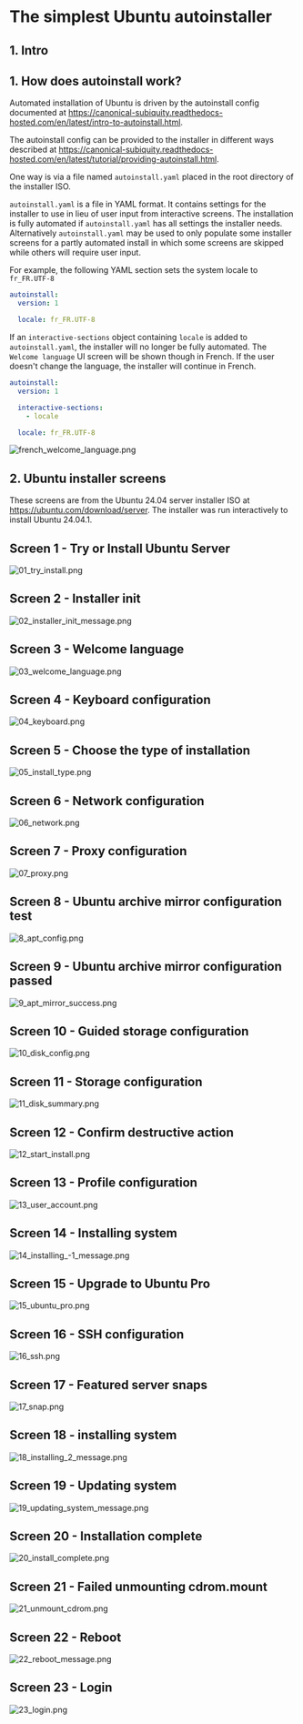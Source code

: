 <!-- autoinstall_ubuntu/README.md -->

# The simplest Ubuntu autoinstaller

## 1. Intro

## 1. How does autoinstall work?

Automated installation of Ubuntu is driven by the autoinstall config documented at https://canonical-subiquity.readthedocs-hosted.com/en/latest/intro-to-autoinstall.html.

The autoinstall config can be provided to the installer in different ways described at https://canonical-subiquity.readthedocs-hosted.com/en/latest/tutorial/providing-autoinstall.html.

One way is via a file named `autoinstall.yaml` placed in the root directory of the installer ISO.

`autoinstall.yaml` is a file in YAML format. It contains settings for the installer to use in lieu of user input from interactive screens. The installation is fully automated if `autoinstall.yaml` has all settings the installer needs. Alternatively `autoinstall.yaml` may be used to only populate some installer screens for a partly automated install in which some screens are skipped while others will require user input.

For example, the following YAML section sets the system locale to `fr_FR.UTF-8`

```yaml
autoinstall:
  version: 1

  locale: fr_FR.UTF-8
```


If an `interactive-sections` object containing `locale` is added to `autoinstall.yaml`, the installer will no longer be fully automated. The `Welcome language` UI screen will be shown though in French. If the user doesn't change the language, the installer will continue in French.

```yaml
autoinstall:
  version: 1

  interactive-sections:
    - locale

  locale: fr_FR.UTF-8
```

![french_welcome_language.png](images/french_welcome_language.png)

## 2. Ubuntu installer screens

These screens are from the Ubuntu 24.04 server installer ISO at https://ubuntu.com/download/server. The installer was run interactively to install Ubuntu 24.04.1.

## Screen 1 - Try or Install Ubuntu Server

![01_try_install.png](images/01_try_install.png)

## Screen 2 - Installer init

![02_installer_init_message.png](images/02_installer_init_message.png)

## Screen 3 - Welcome language

![03_welcome_language.png](images/03_welcome_language.png)

## Screen 4 - Keyboard configuration

![04_keyboard.png](images/04_keyboard.png)

## Screen 5 - Choose the type of installation

![05_install_type.png](images/05_install_type.png)

## Screen 6 - Network configuration

![06_network.png](images/06_network.png)

## Screen 7 - Proxy configuration

![07_proxy.png](images/07_proxy.png)

## Screen 8 - Ubuntu archive mirror configuration test

![8_apt_config.png](images/8_apt_config.png)

## Screen 9 - Ubuntu archive mirror configuration passed

![9_apt_mirror_success.png](images/9_apt_mirror_success.png)

## Screen 10 - Guided storage configuration

![10_disk_config.png](images/10_disk_config.png)

## Screen 11 - Storage configuration

![11_disk_summary.png](images/11_disk_summary.png)

## Screen 12 - Confirm destructive action

![12_start_install.png](images/12_start_install.png)

## Screen 13 - Profile configuration

![13_user_account.png](images/13_user_account.png)

## Screen 14 - Installing system

![14_installing_-1_message.png](images/14_installing_1_message.png)

## Screen 15 - Upgrade to Ubuntu Pro

![15_ubuntu_pro.png](images/15_ubuntu_pro.png)

## Screen 16 - SSH configuration

![16_ssh.png](images/16_ssh.png)

## Screen 17 - Featured server snaps

![17_snap.png](images/17_snap.png)

## Screen 18 - installing system

![18_installing_2_message.png](images/18_installing_2_message.png)

## Screen 19 - Updating system

![19_updating_system_message.png](images/19_updating_system_message.png)

## Screen 20 - Installation complete

![20_install_complete.png](images/20_install_complete.png)

## Screen 21 - Failed unmounting cdrom.mount

![21_unmount_cdrom.png](images/21_unmount_cdrom.png)

## Screen 22 - Reboot

![22_reboot_message.png](images/22_reboot_message.png)

## Screen 23 - Login

![23_login.png](images/23_login.png)


